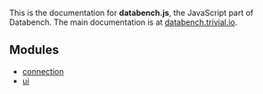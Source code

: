 This is the documentation for **databench.js**, the JavaScript part of Databench.
The main documentation is at [databench.trivial.io](http://databench.trivial.io).


## Modules

* [connection](modules/_connection_.html)
* [ui](modules/_ui_.html)
